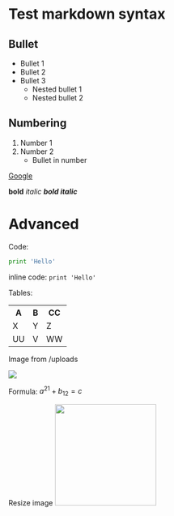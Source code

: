 # Test markdown syntax

## Bullet

- Bullet 1
- Bullet 2
- Bullet 3
    - Nested bullet 1
    - Nested bullet 2

## Numbering

1. Number 1
2. Number 2
    - Bullet in number

[Google](https://google.com)

**bold** *italic* ***bold italic***

# Advanced

Code:

```py
print 'Hello'
```

inline code: `print 'Hello'`

Tables:

<table>
<tr>
<th>A</th>
<th>B</th>
<th>CC</th>
</tr>
<tr>
<td>X</td>
<td>Y</td>
<td>Z</td>
</tr>
<tr>
<td>UU</td>
<td>V</td>
<td>WW</td>
</tr>
</table>

Image from /uploads

![](/uploads/topcoder_translate_tree1.png)

Formula: $a^{21} + b_{12} = c$

Resize image
<img src="/wiki/uploads/topcoder_translate_tree1.png" width="200">
